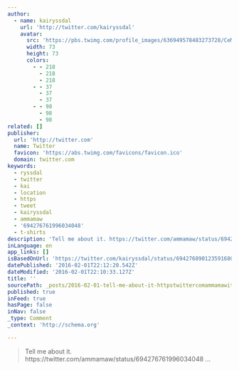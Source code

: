 ```yaml
---
author:
  - name: kairyssdal
    url: 'http://twitter.com/kairyssdal'
    avatar:
      src: 'https://pbs.twimg.com/profile_images/636949578483273728/CeMflj1z_bigger.jpg'
      width: 73
      height: 73
      colors:
        - - 218
          - 218
          - 218
        - - 37
          - 37
          - 37
        - - 98
          - 98
          - 98
related: []
publisher:
  url: 'http://twitter.com'
  name: Twitter
  favicon: 'https://abs.twimg.com/favicons/favicon.ico'
  domain: twitter.com
keywords:
  - ryssdal
  - twitter
  - kai
  - location
  - https
  - tweet
  - kairyssdal
  - ammamaw
  - '694276761996034048'
  - t-shirts
description: 'Tell me about it. https://twitter.com/ammamaw/status/694276761996034048 ...'
inLanguage: en
app_links: []
isBasedOnUrl: 'https://twitter.com/kairyssdal/status/694276890123591680'
datePublished: '2016-02-01T22:12:20.542Z'
dateModified: '2016-02-01T22:10:33.127Z'
title: ''
sourcePath: _posts/2016-02-01-tell-me-about-it-httpstwittercomammamawithstatus6942767.md
published: true
inFeed: true
hasPage: false
inNav: false
_type: Comment
_context: 'http://schema.org'

---
```

> Tell me about it&period; https&colon;&sol;&sol;twitter&period;com&sol;ammamaw&sol;status&sol;694276761996034048 &period;&period;&period;